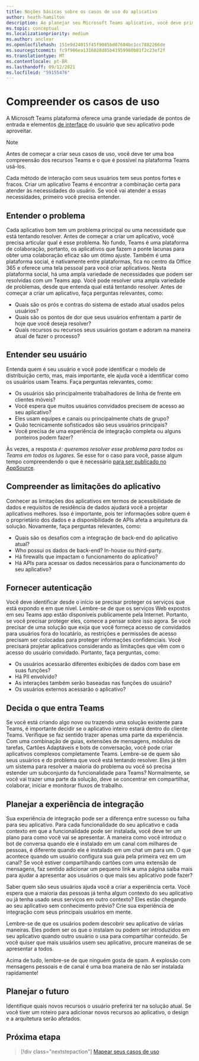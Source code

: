 ```yaml
---
title: Noções básicas sobre os casos de uso do aplicativo
author: heath-hamilton
description: Ao planejar seu Microsoft Teams aplicativo, você deve primeiro entender quais problemas seu aplicativo está tentando resolver.
ms.topic: conceptual
ms.localizationpriority: medium
ms.author: anclear
ms.openlocfilehash: 151e9d24015f45f9085bd07604bc1cc7882266de
ms.sourcegitcommit: fc9f906ea1316028d85b41959980b81f2c23ef2f
ms.translationtype: MT
ms.contentlocale: pt-BR
ms.lasthandoff: 09/12/2021
ms.locfileid: "59155476"
---
```

# <a name="understand-your-use-cases"></a>Compreender os casos de uso

A Microsoft Teams plataforma oferece uma grande variedade de pontos de entrada e elementos [de interface](../../concepts/extensibility-points.md) do usuário que seu aplicativo pode aproveitar.
> [!NOTE]
> Antes de começar a criar seus casos de uso, você deve ter uma boa compreensão dos recursos Teams e o que é possível na plataforma Teams usá-los.

Cada método de interação com seus usuários tem seus pontos fortes e fracos. Criar um aplicativo Teams é encontrar a combinação certa para atender às necessidades do usuário. Se você vai atender a essas necessidades, primeiro você precisa entender.

## <a name="understand-the-problem"></a>Entender o problema

Cada aplicativo bom tem um problema principal ou uma necessidade que está tentando resolver. Antes de começar a criar um aplicativo, você precisa articular qual é esse problema. No fundo, Teams é uma plataforma de colaboração, portanto, os aplicativos que fazem a ponte lacunas para obter uma colaboração eficaz são um ótimo ajuste. Também é uma plataforma social, é nativamente entre plataformas, fica no centro da Office 365 e oferece uma tela pessoal para você criar aplicativos. Nesta plataforma social, há uma ampla variedade de necessidades que podem ser resolvidas com um Teams app. Você pode resolver uma ampla variedade de problemas, desde que entenda qual está tentando resolver. Antes de começar a criar um aplicativo, faça perguntas relevantes, como:

* Quais são os prós e contras do sistema de estado atual usados pelos usuários?
* Quais são os pontos de dor que seus usuários enfrentam a partir de hoje que você deseja resolver?
* Quais recursos ou recursos seus usuários gostam e adoram na maneira atual de fazer o processo?

## <a name="understand-your-user"></a>Entender seu usuário

Entenda quem é seu usuário e você pode identificar o modelo de distribuição certo, mas, mais importante, ele ajuda você a identificar como os usuários usam Teams. Faça perguntas relevantes, como:

* Os usuários são principalmente trabalhadores de linha de frente em clientes móveis?
* Você espera que muitos usuários convidados precisem de acesso ao seu aplicativo?
* Eles usam equipes e canais ou principalmente chats de grupo?
* Quão tecnicamente sofisticados são seus usuários principais?
* Você precisa de uma experiência de integração completa ou alguns ponteiros podem fazer?

Às vezes, a resposta *é: queremos resolver esse problema para todos os Teams em todos os lugares.* Se esse for o caso para você, passe algum tempo compreendendo o que é necessário [para ser publicado no AppSource](~/concepts/deploy-and-publish/appsource/prepare/submission-checklist.md).

## <a name="understand-the-limitations-of-the-app"></a>Compreender as limitações do aplicativo

Conhecer as limitações dos aplicativos em termos de acessibilidade de dados e requisitos de residência de dados ajudará você a projetar aplicativos melhores. Isso é importante, pois ter informações sobre quem é o proprietário dos dados e a disponibilidade de APIs afeta a arquitetura da solução. Novamente, faça perguntas relevantes, como:

* Quais são os desafios com a integração de back-end do aplicativo atual?
* Who possui os dados de back-end? In-house ou third-party.
* Há firewalls que impactam o funcionamento do aplicativo?
* Há APIs para acessar os dados necessários para o funcionamento do seu aplicativo? 

## <a name="provide-authentication"></a>Fornecer autenticação

Você deve identificar desde o início se precisar proteger os serviços que está expondo e em que nível. Lembre-se de que os serviços Web expostos em seu Teams app estão disponíveis publicamente pela Internet. Portanto, se você precisar proteger eles, comece a pensar sobre isso agora. Se você precisar de uma solução que exija que você forneça acesso de convidados para usuários fora do locatário, as restrições e permissões de acesso precisam ser colocadas para proteger informações confidenciais. Você precisará projetar aplicativos considerando as limitações que vêm com o acesso do usuário convidado. Portanto, faça perguntas, como: 

* Os usuários acessarão diferentes exibições de dados com base em suas funções?
* Há PII envolvido?
* As interações também serão baseadas nas funções do usuário?
* Os usuários externos acessarão o aplicativo?

## <a name="decide-what-goes-in-teams"></a>Decida o que entra Teams

Se você está criando algo novo ou trazendo uma solução existente para Teams, é importante decidir se o aplicativo inteiro estará dentro do cliente Teams. Verifique se faz sentido trazer apenas uma parte da experiência. Com uma combinação de guias, extensões de mensagens, módulos de tarefas, Cartões Adaptáveis e bots de conversação, você pode criar aplicativos complexos completamente Teams.
Lembre-se de quem são seus usuários e do problema que você está tentando resolver. Eles já têm um sistema para resolver a maioria do problema ou você só precisa estender um subconjunto da funcionalidade para Teams? Normalmente, se você vai trazer uma parte da solução, deve se concentrar em compartilhar, colaborar, iniciar e monitorar fluxos de trabalho.

## <a name="plan-the-onboarding-experience"></a>Planejar a experiência de integração

Sua experiência de integração pode ser a diferença entre sucesso ou falha para seu aplicativo. Para cada funcionalidade do seu aplicativo e cada contexto em que a funcionalidade pode ser instalada, você deve ter um plano para como você vai se apresentar. A maneira como você introduz o bot de conversa quando ele é instalado em um canal com milhares de pessoas, é diferente quando ele é instalado em um chat um para um. O que acontece quando um usuário configura sua guia pela primeira vez em um canal? Se você estiver compartilhando cartões com uma extensão de mensagens, faz sentido adicionar um pequeno link **a** uma página saiba mais para ajudar a apresentar aos usuários o que mais seu aplicativo pode fazer?

Saber quem são seus usuários ajuda você a criar a experiência certa. Você espera que a maioria das pessoas já tenha algum contexto do seu aplicativo ou já tenha usado seus serviços em outro contexto? Eles estão chegando ao seu aplicativo sem conhecimento prévio? Crie sua experiência de integração com seus principais usuários em mente.

Lembre-se de que os usuários podem descobrir seu aplicativo de várias maneiras. Eles podem ser os que o instalam ou podem ser introduzidos em seu aplicativo quando outro usuário o usa para compartilhar conteúdo. Se você quiser que mais usuários usem seu aplicativo, procure maneiras de se apresentar a todos.

Acima de tudo, lembre-se de que ninguém gosta de spam. A explosão com mensagens pessoais e de canal é uma boa maneira de não ser instalada rapidamente!

## <a name="plan-for-the-future"></a>Planejar o futuro

Identifique quais novos recursos o usuário preferirá ter na solução atual. Se você tiver um roteiro para adicionar novos recursos ao aplicativo, o design e a arquitetura serão afetados.

## <a name="next-step"></a>Próxima etapa

> [!div class="nextstepaction"]
> [Mapear seus casos de uso](../../concepts/design/map-use-cases.md)
